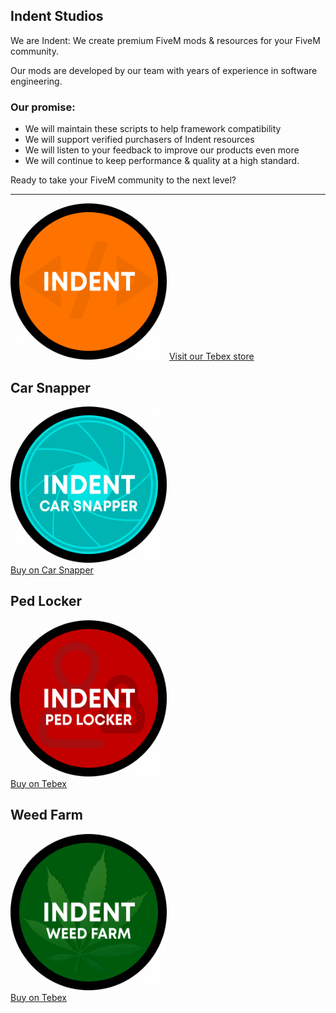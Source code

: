 ## Indent Studios

We are Indent: We create premium FiveM mods & resources for your FiveM community. 

Our mods are developed by our team with years of experience in software engineering. 

### Our promise: 

- We will maintain these scripts to help framework compatibility 
- We will support verified purchasers of Indent resources 
- We will listen to your feedback to improve our products even more 
- We will continue to keep performance & quality at a high standard.  

Ready to take your FiveM community to the next level? 

----

<img src="https://github.com/IndentStudios/assets/blob/main/product-logos/generic.png" alt="Indent FiveM Car Snapper" width="250px" height="250px" />
<a href="https://indent.tebex.io/">Visit our Tebex store</a>

## Car Snapper

<a href="https://indent.tebex.io/package/5487039">
  <img src="https://raw.githubusercontent.com/IndentStudios/assets/main/product-logos/car-snapper.png" alt="Indent FiveM Car Snapper" width="250px" height="250px" />
  <br />
  Buy on Car Snapper
</a>

## Ped Locker

<a href="https://indent.tebex.io/package/5486790">
  <img src="https://raw.githubusercontent.com/IndentStudios/assets/main/product-logos/ped-locker.png" alt="Indent FiveM Car Snapper" width="250px" height="250px"/>
  <br />
  Buy on Tebex
</a>

## Weed Farm

<a href="https://indent.tebex.io/package/5487039">
  <img src="https://raw.githubusercontent.com/IndentStudios/assets/main/product-logos/weed-farm.png" alt="Indent FiveM Weed Farm" width="250px" height="250px"/>
  <br />
  Buy on Tebex
</a>
